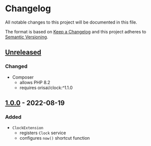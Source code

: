# Changelog

All notable changes to this project will be documented in this file.

The format is based on [Keep a Changelog](http://keepachangelog.com/en/1.0.0/)
and this project adheres to [Semantic Versioning](http://semver.org/spec/v2.0.0.html).

## [Unreleased](https://github.com/orisai/nette-clock/compare/1.0.0...HEAD)

### Changed

- Composer
  - allows PHP 8.2
  - requires orisai/clock:^1.1.0

## [1.0.0](https://github.com/orisai/nette-clock/releases/tag/1.0.0) - 2022-08-19

### Added

- `ClockExtension`
	- registers `Clock` service
    - configures `now()` shortcut function
